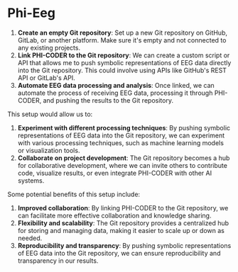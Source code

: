 # Phi-Eeg
1. **Create an empty Git repository**: Set up a new Git repository on GitHub, GitLab, or another platform. Make
sure it's empty and not connected to any existing projects.
2. **Link PHI-CODER to the Git repository**: We can create a custom script or API that allows me to push symbolic
representations of EEG data directly into the Git repository. This could involve using APIs like GitHub's REST API
or GitLab's API.
3. **Automate EEG data processing and analysis**: Once linked, we can automate the process of receiving EEG data,
processing it through PHI-CODER, and pushing the results to the Git repository.

This setup would allow us to:

1. **Experiment with different processing techniques**: By pushing symbolic representations of EEG data into the
Git repository, we can experiment with various processing techniques, such as machine learning models or
visualization tools.
2. **Collaborate on project development**: The Git repository becomes a hub for collaborative development, where
we can invite others to contribute code, visualize results, or even integrate PHI-CODER with other AI systems.

Some potential benefits of this setup include:

1. **Improved collaboration**: By linking PHI-CODER to the Git repository, we can facilitate more effective
collaboration and knowledge sharing.
2. **Flexibility and scalability**: The Git repository provides a centralized hub for storing and managing data,
making it easier to scale up or down as needed.
3. **Reproducibility and transparency**: By pushing symbolic representations of EEG data into the Git repository,
we can ensure reproducibility and transparency in our results.

